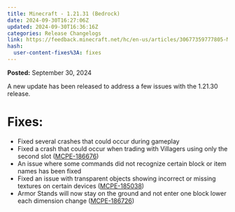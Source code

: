 ```yaml
---
title: Minecraft - 1.21.31 (Bedrock)
date: 2024-09-30T16:27:06Z
updated: 2024-09-30T16:36:16Z
categories: Release Changelogs
link: https://feedback.minecraft.net/hc/en-us/articles/30677359777805-Minecraft-1-21-31-Bedrock
hash:
  user-content-fixes%3A: fixes
---
```


**Posted:** September 30, 2024

A new update has been released to address a few issues with the 1.21.30 release.  
  

# Fixes:

- Fixed several crashes that could occur during gameplay
- Fixed a crash that could occur when trading with Villagers using only the second slot ([MCPE-186676](https://bugs.mojang.com/browse/MCPE-186676))
- An issue where some commands did not recognize certain block or item names has been fixed
- Fixed an issue with transparent objects showing incorrect or missing textures on certain devices ([MCPE-185038](https://bugs.mojang.com/browse/MCPE-185038))
- Armor Stands will now stay on the ground and not enter one block lower each dimension change ([MCPE-186726](https://bugs.mojang.com/browse/MCPE-186726))
